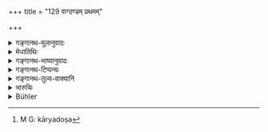 +++
title = "129 वाग्दण्डम् प्रथमम्"

+++

<details><summary>गङ्गानथ-मूलानुवादः</summary>

First of all, he shall inflict punishment in the form of reprimand, then in the form of reproach, thirdly in the form of fine, and after that the death-penalty.—(129)
</details>

<details><summary>मेधातिथिः</summary>

यो गुणवान् ईषत्प्रथमम् एवापराद्धः स वाचा निर्भर्त्स्यते "न साधु कृतवान् असि, मा पुनर् एवं कार्षीः" इति । तथा विनीयमाने यदि न निवर्तते, "को ऽत्र दोषः"[^१५८] इति वा प्रतिजानीयात् तदा धिग्धिगादिशब्दैः परुषवचनैः कुत्सार्थैः क्षिप्यते । ततो ऽप्य् अनिवर्तमानो यथाशास्त्रं धनेन दण्डनीयः । तद् अप्य् अगणयन्न् ऐश्वर्यादिना हन्तव्यः । वधदण्डश् च ताडनाङ्गच्छेदादि, न मरणम् एव ॥ ८.१२९ ॥


[^१५८]:
     M G: kāryadoṣa

_यत आह ।_
</details>

<details><summary>गङ्गानथ-भाष्यानुवादः</summary>

If the guilty person is a good man and has committed a slight offence, and for the first time, then he is only reprimanded: ‘you have not acted well, do not do it again.’

If, on being thus reprimanded, the man does not desist, or goes on to say ‘what is there wrong in this?’—then he is rebuked with such harsh reproachful words as ‘fie,’ ‘shame’ and so forth.

If he does not desist even when thus rebuked, he should be punished with fine, in accordance with the Law.

If he does not mind the fine either through folly or pride of wealth,—then he should be killed. This ‘*death-penalty*’ consists in the cutting off of certain limbs, etc., and not necessarily in actually killing the man; as is clear from what follows in the next verse.—(129)
</details>

<details><summary>गङ्गानथ-टिप्पन्यः</summary>

This verse is quoted in *Mitākṣarā* (1.366), which, in quoting it, transposes, ‘*vāgdaṇḍam*’ and ‘*dhigdaṇḍam*,’—such reading is more in keeping with Yājñvalkya’s text (1.356),—and it explains ‘*dhigdaṇḍa*’ as addressing such terms as ‘fie upon thee,’—and ‘*vāgdaṇḍa*’ as ‘pronouncing a terrible curse

It is quoted in *Parāśaramādhava* (Vyavahāra, p. 156); as laying down the order of sequence among the various forms of punishment; it explains
*vāgdaṇḍa* as pronouncing a terrible curse (reproducing the exact words
of Mitākṣarā) and ‘*dhigdaṇḍa*’ as ‘chiding with such words as *fie* and the like.’

It is quoted in *Vivādaratnākara* (p. 630), which adds the following notes:—‘*vāgdaṇḍa*’, ‘thou hast not done right,’—‘*dhigdaṇḍa*’, ‘fie upon thee, damned sinner.’

It is quoted in *Vīramitrodaya* (Rājanīti, p. 273), which adds the following notes:—The first two forms of punishment are meant for light offences; ‘*vadhadaṇḍa*’ means *corporal punishment*, which has to be inflicted upon all except the Brāhmaṇas.
</details>

<details><summary>गङ्गानथ-तुल्य-वाक्यानि</summary>

**(verses 8.129-130)  
**

*Yājñavalkya* (1.366).—‘Punishment in the form of Reproach, (2) in the
form of Reprimand and (3) in the form of Fine,—shall be inflicted either severally or collectively, in accordance with the nature of the offence.’

*Bṛhaspati* (27.4-5).—(See under 120.)
</details>

<details><summary>भारुचिः</summary>

अपराधापेक्षैषा दण्डप्रकॢप्तिः क्रमेण स्यात् । वधश् चात्र ताडने न तु मारणे, सामर्थ्यात् । तथा च दर्शयति — ॥ ८.१२९ ॥
</details>

<details><summary>Bühler</summary>

129	Let him punish first by (gentle) admonition, afterwards by (harsh) reproof, thirdly by a fine, after that by corporal chastisement.
</details>

